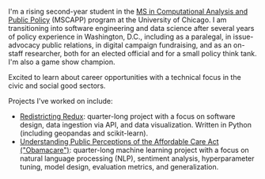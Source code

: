 I'm a rising second-year student in the <a href=https://capp.cs.uchicago.edu>MS in Computational Analysis and Public Policy</a> (MSCAPP) program at the University of Chicago. I am transitioning into software engineering and data science after several years of policy experience in Washington, D.C., including as a paralegal, in issue-advocacy public relations, in digital campaign fundraising, and as an on-staff researcher, both for an elected official and for a small policy think tank. I'm also a game show champion.

Excited to learn about career opportunities with a technical focus in the civic and social good sectors.

Projects I've worked on include:
<ul>
  <li><a href=https://github.com/uchicago-capp122-winter23/30122-project-redistricting-redux>Redistricting Redux</a>: quarter-long project with a focus on software design, data ingestion via API, and data visualization. Written in Python (including geopandas and scikit-learn).</li>
  <li><a href=https://github.com/necabotheking/ml-affordable-care-act>Understanding Public Perceptions of the Affordable Care Act ("Obamacare")</a>: quarter-long machine learning project with a focus on natural language processing (NLP), sentiment analysis, hyperparameter tuning, model design, evaluation metrics, and generalization.</li>
</ul>
  

